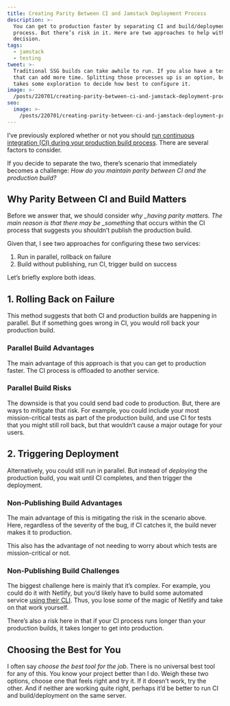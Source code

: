 ```yaml
---
title: Creating Parity Between CI and Jamstack Deployment Process
description: >-
  You can get to production faster by separating CI and build/deployment
  process. But there’s risk in it. Here are two approaches to help with the
  decision.
tags:
  - jamstack
  - testing
tweet: >-
  Traditional SSG builds can take awhile to run. If you also have a test suite,
  that can add more time. Splitting those processes up is an option, but it
  takes some exploration to decide how best to configure it.
image: >-
  /posts/220701/creating-parity-between-ci-and-jamstack-deployment-process-Qr0czdHx.png
seo:
  image: >-
    /posts/220701/creating-parity-between-ci-and-jamstack-deployment-process-xsWv5xbA--meta.png
---
```


I’ve previously explored whether or not you should [run continuous integration (CI) during your production build process](https://www.seancdavis.com/posts/run-ci-during-build/). There are several factors to consider.

If you decide to separate the two, there’s scenario that immediately becomes a challenge: _How do you maintain parity between CI and the production build?_

## Why Parity Between CI and Build Matters

Before we answer that, we should consider _why \_having parity matters. The main reason is that there may be \_something_ that occurs within the CI process that suggests you shouldn’t publish the production build.

Given that, I see two approaches for configuring these two services:

1. Run in parallel, rollback on failure
1. Build without publishing, run CI, trigger build on success

Let’s briefly explore both ideas.

## 1. Rolling Back on Failure

This method suggests that both CI and production builds are happening in parallel. But if something goes wrong in CI, you would roll back your production build.

### Parallel Build Advantages

The main advantage of this approach is that you can get to production faster. The CI process is offloaded to another service.

### Parallel Build Risks

The downside is that you could send bad code to production. But, there are ways to mitigate that risk. For example, you could include your most mission-critical tests as part of the production build, and use CI for tests that you might still roll back, but that wouldn’t cause a major outage for your users.

## 2. Triggering Deployment

Alternatively, you could still run in parallel. But instead of _deploying_ the production build, you wait until CI completes, and then trigger the deployment.

### Non-Publishing Build Advantages

The main advantage of this is mitigating the risk in the scenario above. Here, regardless of the severity of the bug, if CI catches it, the build never makes it to production.

This also has the advantage of not needing to worry about which tests are mission-critical or not.

### Non-Publishing Build Challenges

The biggest challenge here is mainly that it’s complex. For example, you could do it with Netlify, but you’d likely have to build some automated service [using their CLI](https://docs.netlify.com/site-deploys/create-deploys/#netlify-cli). Thus, you lose _some_ of the magic of Netlify and take on that work yourself.

There’s also a risk here in that if your CI process runs longer than your production builds, it takes longer to get into production.

## Choosing the Best for You

I often say _choose the best tool for the job_. There is no universal best tool for any of this. You know your project better than I do. Weigh these two options, choose one that feels right and try it. If it doesn’t work, try the other. And if neither are working quite right, perhaps it’d be better to run CI and build/deployment on the same server.

